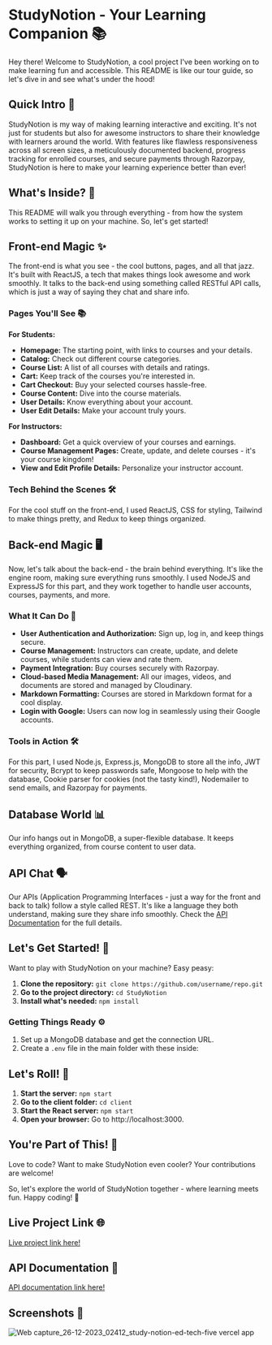 # StudyNotion - Your Learning Companion 📚

Hey there! Welcome to StudyNotion, a cool project I've been working on to make learning fun and accessible. This README is like our tour guide, so let's dive in and see what's under the hood!

## Quick Intro 🌟

StudyNotion is my way of making learning interactive and exciting. It's not just for students but also for awesome instructors to share their knowledge with learners around the world. With features like flawless responsiveness across all screen sizes, a meticulously documented backend, progress tracking for enrolled courses, and secure payments through Razorpay, StudyNotion is here to make your learning experience better than ever!

## What's Inside? 🧐

This README will walk you through everything - from how the system works to setting it up on your machine. So, let's get started!

## Front-end Magic ✨

The front-end is what you see - the cool buttons, pages, and all that jazz. It's built with ReactJS, a tech that makes things look awesome and work smoothly. It talks to the back-end using something called RESTful API calls, which is just a way of saying they chat and share info.

### Pages You'll See 📚

**For Students:**
- **Homepage:** The starting point, with links to courses and your details.
- **Catalog:** Check out different course categories.
- **Course List:** A list of all courses with details and ratings.
- **Cart:** Keep track of the courses you're interested in.
- **Cart Checkout:** Buy your selected courses hassle-free.
- **Course Content:** Dive into the course materials.
- **User Details:** Know everything about your account.
- **User Edit Details:** Make your account truly yours.

**For Instructors:**
- **Dashboard:** Get a quick overview of your courses and earnings.
- **Course Management Pages:** Create, update, and delete courses - it's your course kingdom!
- **View and Edit Profile Details:** Personalize your instructor account.

### Tech Behind the Scenes 🛠️

For the cool stuff on the front-end, I used ReactJS, CSS for styling, Tailwind to make things pretty, and Redux to keep things organized.

## Back-end Magic 🖥️

Now, let's talk about the back-end - the brain behind everything. It's like the engine room, making sure everything runs smoothly. I used NodeJS and ExpressJS for this part, and they work together to handle user accounts, courses, payments, and more.

### What It Can Do 🚀

- **User Authentication and Authorization:** Sign up, log in, and keep things secure.
- **Course Management:** Instructors can create, update, and delete courses, while students can view and rate them.
- **Payment Integration:** Buy courses securely with Razorpay.
- **Cloud-based Media Management:** All our images, videos, and documents are stored and managed by Cloudinary.
- **Markdown Formatting:** Courses are stored in Markdown format for a cool display.
- **Login with Google:** Users can now log in seamlessly using their Google accounts.

### Tools in Action 🛠️

For this part, I used Node.js, Express.js, MongoDB to store all the info, JWT for security, Bcrypt to keep passwords safe, Mongoose to help with the database, Cookie parser for cookies (not the tasty kind!), Nodemailer to send emails, and Razorpay for payments.

## Database World 📊

Our info hangs out in MongoDB, a super-flexible database. It keeps everything organized, from course content to user data.

## API Chat 🗣️

Our APIs (Application Programming Interfaces - just a way for the front and back to talk) follow a style called REST. It's like a language they both understand, making sure they share info smoothly. Check the [API Documentation](https://documenter.getpostman.com/view/30301498/2s9YkrcfpL#ed95e6e0-58cb-4e0b-a3dd-d00f6dcc0110) for the full details.

## Let's Get Started! 🚀

Want to play with StudyNotion on your machine? Easy peasy:

1. **Clone the repository:** `git clone https://github.com/username/repo.git`
2. **Go to the project directory:** `cd StudyNotion`
3. **Install what's needed:** `npm install`

### Getting Things Ready ⚙️

1. Set up a MongoDB database and get the connection URL.
2. Create a `.env` file in the main folder with these inside:



## Let's Roll! 🎉

1. **Start the server:** `npm start`
2. **Go to the client folder:** `cd client`
3. **Start the React server:** `npm start`
4. **Open your browser:** Go to http://localhost:3000.

## You're Part of This! 🤝

Love to code? Want to make StudyNotion even cooler? Your contributions are welcome! 

So, let's explore the world of StudyNotion together - where learning meets fun. Happy coding! 🚀


## Live Project Link 🌐

[Live project link here!](https://study-notion-edtech-de41p2o58-zaffer-iqubals-projects.vercel.app/)

## API Documentation 📘

[API documentation link here!](https://documenter.getpostman.com/view/30301498/2s9YkrcfpL#ed95e6e0-58cb-4e0b-a3dd-d00f6dcc0110)

## Screenshots 📸
![Web capture_26-12-2023_02412_study-notion-ed-tech-five vercel app](https://github.com/shubhhhGT/StudyNotion_EdTech/assets/140509975/6cc9cb8b-e126-4ef3-9f83-bcafc4b14471)
